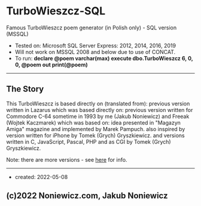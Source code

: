 # TurboWieszcz-SQL
Famous TurboWieszcz poem generator (in Polish only) - SQL version (MSSQL)

- Tested on: Microsoft SQL Server Express: 2012, 2014, 2016, 2019
- Will not work on MSSQL 2008 and below due to use of CONCAT.
- To run:
	**declare @poem varchar(max)
	execute dbo.TurboWieszcz 6, 0, 0, @poem out
	print(@poem)**

---

## The Story

This TurboWieszcz is based directly on (translated from): previous version written in Lazarus
which was based directly on: previous version written for Commodore C-64 sometime in 1993
by me (Jakub Noniewicz) and Freeak (Wojtek Kaczmarek)
which was based on:
idea presented in "Magazyn Amiga" magazine and implemented by Marek Pampuch.
also inspired by version written for iPhone by Tomek (Grych) Gryszkiewicz.
and versions written in C, JavaScript, Pascal, PHP and as CGI by Tomek (Grych) Gryszkiewicz.

Note: there are more versions - see [here](http://noniewicz.com/product.php?l=2&key=tw) for info.

---

* created: 2022-05-08


## (c)2022 Noniewicz.com, Jakub Noniewicz
